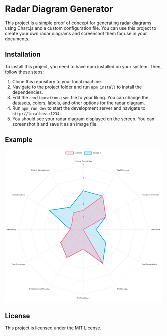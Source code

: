 # Radar Diagram Generator

This project is a simple proof of concept for generating radar diagrams using Chart.js and a custom configuration file. You can use this project to create your own radar diagrams and screenshot them for use in your documents.

## Installation

To install this project, you need to have npm installed on your system. Then, follow these steps:

1. Clone this repository to your local machine.
2. Navigate to the project folder and run `npm install` to install the dependencies.
3. Edit the `configuration.json` file to your liking. You can change the datasets, colors, labels, and other options for the radar diagram.
4. Run `npm run dev` to start the development server and navigate to `http://localhost:1234`.
5. You should see your radar diagram displayed on the screen. You can screenshot it and save it as an image file.

## Example

![An example Radar diagram](images/example-screenshot.png)

## License

This project is licensed under the MIT License.
